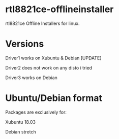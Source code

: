 # rtl8821ce-offlineinstaller
rtl8821ce Offline Installers for linux.

# Versions
Driver1 works on Xubuntu & Debian [UPDATE]

Driver2 does not work on any disto i tried

Driver3 works on Debian

# Ubuntu/Debian format

Packages are exclusively for:

Xubuntu 18.03

Debian stretch
